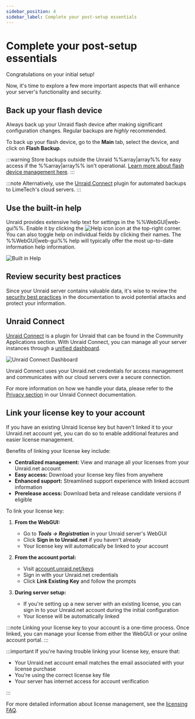 ```yaml
---
sidebar_position: 4
sidebar_label: Complete your post-setup essentials
---
```


# Complete your post-setup essentials

Congratulations on your initial setup!  

Now, it's time to explore a few more important aspects that will enhance your server's functionality and security.

## Back up your flash device

Always back up your Unraid flash device after making significant configuration changes. Regular backups are *highly* recommended.

To back up your flash device, go to the **Main** tab, select the device, and click on **Flash Backup**.

:::warning
Store backups outside the Unraid %%array|array%% for easy access if the %%array|array%% isn't operational. [Learn more about flash device management here](../../system-administration/maintain-and-update/changing-the-flash-device.md).
:::

:::note
Alternatively, use the [Unraid Connect](../../../unraid-connect/overview-and-setup.md) plugin for automated backups to LimeTech's cloud servers.
:::

## Use the built-in help

Unraid provides extensive help text for settings in the %%WebGUI|web-gui%%. Enable it by clicking the ![Help icon](/img/helpicon.png) icon at the top-right corner. You can also toggle help on individual fields by clicking their names. The %%WebGUI|web-gui%% help will typically offer the most up-to-date information help information.

 <div style={{ margin: 'auto', maxWidth: '500px'}}>

   ![Built in Help](/img/toolbar.png)

 </div>

## Review security best practices

Since your Unraid server contains valuable data, it's wise to review the [security best practices](../../system-administration/secure-your-server/security-fundamentals.md) in the documentation to avoid potential attacks and protect your information.

## Unraid Connect

[Unraid Connect](../../../unraid-connect/overview-and-setup.md) is a plugin for Unraid that can be found in the Community Applications section. With Unraid Connect, you can manage all your server instances through a [unified dashboard](https://connect.myunraid.net/).

![Unraid Connect Dashboard](/img/unraidconnectdashboard.png)

Unraid Connect uses your Unraid.net credentials for access management and communicates with our cloud servers over a secure connection. 

For more information on how we handle your data, please refer to the [Privacy section](../../../unraid-connect/overview-and-setup.md#data-collection-and-privacy) in our Unraid Connect documentation.

## Link your license key to your account

If you have an existing Unraid license key but haven't linked it to your Unraid.net account yet, you can do so to enable additional features and easier license management.

Benefits of linking your license key include:

- **Centralized management:** View and manage all your licenses from your Unraid.net account
- **Easy access:** Download your license key files from anywhere
- **Enhanced support:** Streamlined support experience with linked account information
- **Prerelease access:** Download beta and release candidate versions if eligible

To link your license key:

1. **From the WebGUI:**
   - Go to ***Tools → Registration*** in your Unraid server's WebGUI
   - Click **Sign in to Unraid.net** if you haven't already
   - Your license key will automatically be linked to your account

2. **From the account portal:**
   - Visit [account.unraid.net/keys](https://account.unraid.net/keys)
   - Sign in with your Unraid.net credentials
   - Click **Link Existing Key** and follow the prompts

3. **During server setup:**
   - If you're setting up a new server with an existing license, you can sign in to your Unraid.net account during the initial configuration
   - Your license will be automatically linked

:::note
Linking your license key to your account is a one-time process. Once linked, you can manage your license from either the WebGUI or your online account portal.
:::

:::important
If you're having trouble linking your license key, ensure that:

- Your Unraid.net account email matches the email associated with your license purchase
- You're using the correct license key file
- Your server has internet access for account verification

:::

For more detailed information about license management, see the [licensing FAQ](../../troubleshooting/licensing-faq.md).
